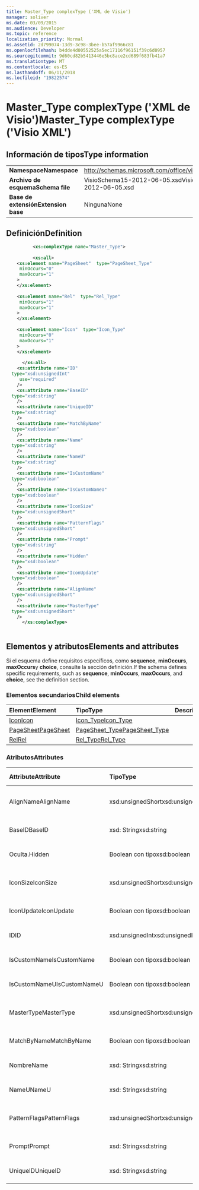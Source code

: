 ```yaml
---
title: Master_Type complexType ('XML de Visio')
manager: soliver
ms.date: 03/09/2015
ms.audience: Developer
ms.topic: reference
localization_priority: Normal
ms.assetid: 2d799074-13d9-3c98-3bee-b57af9966c81
ms.openlocfilehash: b4dde4d00552525a5ec17116f96151f39c6d0957
ms.sourcegitcommit: 9d60cd82b5413446e5bc8ace2cd689f683fb41a7
ms.translationtype: MT
ms.contentlocale: es-ES
ms.lasthandoff: 06/11/2018
ms.locfileid: "19822574"
---
```

# <a name="mastertype-complextype-visio-xml"></a><span data-ttu-id="06b83-102">Master_Type complexType ('XML de Visio')</span><span class="sxs-lookup"><span data-stu-id="06b83-102">Master_Type complexType ('Visio XML')</span></span>

## <a name="type-information"></a><span data-ttu-id="06b83-103">Información de tipos</span><span class="sxs-lookup"><span data-stu-id="06b83-103">Type information</span></span>

|||
|:-----|:-----|
|<span data-ttu-id="06b83-104">**Namespace**</span><span class="sxs-lookup"><span data-stu-id="06b83-104">**Namespace**</span></span> <br/> |http://schemas.microsoft.com/office/visio/2011/1/core  <br/> |
|<span data-ttu-id="06b83-105">**Archivo de esquema**</span><span class="sxs-lookup"><span data-stu-id="06b83-105">**Schema file**</span></span> <br/> |<span data-ttu-id="06b83-106">VisioSchema15-2012-06-05.xsd</span><span class="sxs-lookup"><span data-stu-id="06b83-106">VisioSchema15-2012-06-05.xsd</span></span>  <br/> |
|<span data-ttu-id="06b83-107">**Base de extensión**</span><span class="sxs-lookup"><span data-stu-id="06b83-107">**Extension base**</span></span> <br/> |<span data-ttu-id="06b83-108">Ninguna</span><span class="sxs-lookup"><span data-stu-id="06b83-108">None</span></span>  <br/> |
   
## <a name="definition"></a><span data-ttu-id="06b83-109">Definición</span><span class="sxs-lookup"><span data-stu-id="06b83-109">Definition</span></span>

```XML
          <xs:complexType name="Master_Type">
          
          <xs:all>
    <xs:element name="PageSheet"  type="PageSheet_Type"
     minOccurs="0"
     maxOccurs="1"
    >
    </xs:element>
    
    <xs:element name="Rel"  type="Rel_Type"
     minOccurs="1"
     maxOccurs="1"
    >
    </xs:element>
    
    <xs:element name="Icon"  type="Icon_Type"
     minOccurs="0"
     maxOccurs="1"
    >
    </xs:element>
    
      </xs:all>
    <xs:attribute name="ID"
  type="xsd:unsignedInt"
     use="required"
    />
    <xs:attribute name="BaseID"
  type="xsd:string"
    />
    <xs:attribute name="UniqueID"
  type="xsd:string"
    />
    <xs:attribute name="MatchByName"
  type="xsd:boolean"
    />
    <xs:attribute name="Name"
  type="xsd:string"
    />
    <xs:attribute name="NameU"
  type="xsd:string"
    />
    <xs:attribute name="IsCustomName"
  type="xsd:boolean"
    />
    <xs:attribute name="IsCustomNameU"
  type="xsd:boolean"
    />
    <xs:attribute name="IconSize"
  type="xsd:unsignedShort"
    />
    <xs:attribute name="PatternFlags"
  type="xsd:unsignedShort"
    />
    <xs:attribute name="Prompt"
  type="xsd:string"
    />
    <xs:attribute name="Hidden"
  type="xsd:boolean"
    />
    <xs:attribute name="IconUpdate"
  type="xsd:boolean"
    />
    <xs:attribute name="AlignName"
  type="xsd:unsignedShort"
    />
    <xs:attribute name="MasterType"
  type="xsd:unsignedShort"
    />
      </xs:complexType>
      
```

## <a name="elements-and-attributes"></a><span data-ttu-id="06b83-110">Elementos y atributos</span><span class="sxs-lookup"><span data-stu-id="06b83-110">Elements and attributes</span></span>

<span data-ttu-id="06b83-111">Si el esquema define requisitos específicos, como **sequence**, **minOccurs**, **maxOccurs**y **choice**, consulte la sección definición.</span><span class="sxs-lookup"><span data-stu-id="06b83-111">If the schema defines specific requirements, such as **sequence**, **minOccurs**, **maxOccurs**, and **choice**, see the definition section.</span></span> 
  
### <a name="child-elements"></a><span data-ttu-id="06b83-112">Elementos secundarios</span><span class="sxs-lookup"><span data-stu-id="06b83-112">Child elements</span></span>

|<span data-ttu-id="06b83-113">**Element**</span><span class="sxs-lookup"><span data-stu-id="06b83-113">**Element**</span></span>|<span data-ttu-id="06b83-114">**Tipo**</span><span class="sxs-lookup"><span data-stu-id="06b83-114">**Type**</span></span>|<span data-ttu-id="06b83-115">**Descripción**</span><span class="sxs-lookup"><span data-stu-id="06b83-115">**Description**</span></span>|
|:-----|:-----|:-----|
|[<span data-ttu-id="06b83-116">Icon</span><span class="sxs-lookup"><span data-stu-id="06b83-116">Icon</span></span>](icon-element-master_type-complextypevisio-xml.md) <br/> |[<span data-ttu-id="06b83-117">Icon_Type</span><span class="sxs-lookup"><span data-stu-id="06b83-117">Icon_Type</span></span>](icon_type-complextypevisio-xml.md) <br/> ||
|[<span data-ttu-id="06b83-118">PageSheet</span><span class="sxs-lookup"><span data-stu-id="06b83-118">PageSheet</span></span>](pagesheet-element-master_type-complextypevisio-xml.md) <br/> |[<span data-ttu-id="06b83-119">PageSheet_Type</span><span class="sxs-lookup"><span data-stu-id="06b83-119">PageSheet_Type</span></span>](pagesheet_type-complextypevisio-xml.md) <br/> ||
|[<span data-ttu-id="06b83-120">Rel</span><span class="sxs-lookup"><span data-stu-id="06b83-120">Rel</span></span>](rel-element-master_type-complextypevisio-xml.md) <br/> |[<span data-ttu-id="06b83-121">Rel_Type</span><span class="sxs-lookup"><span data-stu-id="06b83-121">Rel_Type</span></span>](rel_type-complextypevisio-xml.md) <br/> ||
   
### <a name="attributes"></a><span data-ttu-id="06b83-122">Atributos</span><span class="sxs-lookup"><span data-stu-id="06b83-122">Attributes</span></span>

|<span data-ttu-id="06b83-123">**Attribute**</span><span class="sxs-lookup"><span data-stu-id="06b83-123">**Attribute**</span></span>|<span data-ttu-id="06b83-124">**Tipo**</span><span class="sxs-lookup"><span data-stu-id="06b83-124">**Type**</span></span>|<span data-ttu-id="06b83-125">**Obligatorio**</span><span class="sxs-lookup"><span data-stu-id="06b83-125">**Required**</span></span>|<span data-ttu-id="06b83-126">**Descripción**</span><span class="sxs-lookup"><span data-stu-id="06b83-126">**Description**</span></span>|<span data-ttu-id="06b83-127">**Valores posibles**</span><span class="sxs-lookup"><span data-stu-id="06b83-127">**Possible values**</span></span>|
|:-----|:-----|:-----|:-----|:-----|
|<span data-ttu-id="06b83-128">AlignName</span><span class="sxs-lookup"><span data-stu-id="06b83-128">AlignName</span></span>  <br/> |<span data-ttu-id="06b83-129">xsd:unsignedShort</span><span class="sxs-lookup"><span data-stu-id="06b83-129">xsd:unsignedShort</span></span>  <br/> |<span data-ttu-id="06b83-130">opcional</span><span class="sxs-lookup"><span data-stu-id="06b83-130">optional</span></span>  <br/> ||<span data-ttu-id="06b83-131">Valores del tipo xsd:unsignedShort.</span><span class="sxs-lookup"><span data-stu-id="06b83-131">Values of the xsd:unsignedShort type.</span></span>  <br/> |
|<span data-ttu-id="06b83-132">BaseID</span><span class="sxs-lookup"><span data-stu-id="06b83-132">BaseID</span></span>  <br/> |<span data-ttu-id="06b83-133">xsd: String</span><span class="sxs-lookup"><span data-stu-id="06b83-133">xsd:string</span></span>  <br/> |<span data-ttu-id="06b83-134">opcional</span><span class="sxs-lookup"><span data-stu-id="06b83-134">optional</span></span>  <br/> ||<span data-ttu-id="06b83-135">Valores del tipo XSD: String.</span><span class="sxs-lookup"><span data-stu-id="06b83-135">Values of the xsd:string type.</span></span>  <br/> |
|<span data-ttu-id="06b83-136">Oculta.</span><span class="sxs-lookup"><span data-stu-id="06b83-136">Hidden</span></span>  <br/> |<span data-ttu-id="06b83-137">Boolean con tipo</span><span class="sxs-lookup"><span data-stu-id="06b83-137">xsd:boolean</span></span>  <br/> |<span data-ttu-id="06b83-138">opcional</span><span class="sxs-lookup"><span data-stu-id="06b83-138">optional</span></span>  <br/> ||<span data-ttu-id="06b83-139">Valores del tipo Boolean con tipo.</span><span class="sxs-lookup"><span data-stu-id="06b83-139">Values of the xsd:boolean type.</span></span>  <br/> |
|<span data-ttu-id="06b83-140">IconSize</span><span class="sxs-lookup"><span data-stu-id="06b83-140">IconSize</span></span>  <br/> |<span data-ttu-id="06b83-141">xsd:unsignedShort</span><span class="sxs-lookup"><span data-stu-id="06b83-141">xsd:unsignedShort</span></span>  <br/> |<span data-ttu-id="06b83-142">opcional</span><span class="sxs-lookup"><span data-stu-id="06b83-142">optional</span></span>  <br/> ||<span data-ttu-id="06b83-143">Valores del tipo xsd:unsignedShort.</span><span class="sxs-lookup"><span data-stu-id="06b83-143">Values of the xsd:unsignedShort type.</span></span>  <br/> |
|<span data-ttu-id="06b83-144">IconUpdate</span><span class="sxs-lookup"><span data-stu-id="06b83-144">IconUpdate</span></span>  <br/> |<span data-ttu-id="06b83-145">Boolean con tipo</span><span class="sxs-lookup"><span data-stu-id="06b83-145">xsd:boolean</span></span>  <br/> |<span data-ttu-id="06b83-146">opcional</span><span class="sxs-lookup"><span data-stu-id="06b83-146">optional</span></span>  <br/> ||<span data-ttu-id="06b83-147">Valores del tipo Boolean con tipo.</span><span class="sxs-lookup"><span data-stu-id="06b83-147">Values of the xsd:boolean type.</span></span>  <br/> |
|<span data-ttu-id="06b83-148">ID</span><span class="sxs-lookup"><span data-stu-id="06b83-148">ID</span></span>  <br/> |<span data-ttu-id="06b83-149">xsd:unsignedInt</span><span class="sxs-lookup"><span data-stu-id="06b83-149">xsd:unsignedInt</span></span>  <br/> |<span data-ttu-id="06b83-150">necesario</span><span class="sxs-lookup"><span data-stu-id="06b83-150">required</span></span>  <br/> ||<span data-ttu-id="06b83-151">Valores del tipo xsd:unsignedInt.</span><span class="sxs-lookup"><span data-stu-id="06b83-151">Values of the xsd:unsignedInt type.</span></span>  <br/> |
|<span data-ttu-id="06b83-152">IsCustomName</span><span class="sxs-lookup"><span data-stu-id="06b83-152">IsCustomName</span></span>  <br/> |<span data-ttu-id="06b83-153">Boolean con tipo</span><span class="sxs-lookup"><span data-stu-id="06b83-153">xsd:boolean</span></span>  <br/> |<span data-ttu-id="06b83-154">opcional</span><span class="sxs-lookup"><span data-stu-id="06b83-154">optional</span></span>  <br/> ||<span data-ttu-id="06b83-155">Valores del tipo Boolean con tipo.</span><span class="sxs-lookup"><span data-stu-id="06b83-155">Values of the xsd:boolean type.</span></span>  <br/> |
|<span data-ttu-id="06b83-156">IsCustomNameU</span><span class="sxs-lookup"><span data-stu-id="06b83-156">IsCustomNameU</span></span>  <br/> |<span data-ttu-id="06b83-157">Boolean con tipo</span><span class="sxs-lookup"><span data-stu-id="06b83-157">xsd:boolean</span></span>  <br/> |<span data-ttu-id="06b83-158">opcional</span><span class="sxs-lookup"><span data-stu-id="06b83-158">optional</span></span>  <br/> ||<span data-ttu-id="06b83-159">Valores del tipo Boolean con tipo.</span><span class="sxs-lookup"><span data-stu-id="06b83-159">Values of the xsd:boolean type.</span></span>  <br/> |
|<span data-ttu-id="06b83-160">MasterType</span><span class="sxs-lookup"><span data-stu-id="06b83-160">MasterType</span></span>  <br/> |<span data-ttu-id="06b83-161">xsd:unsignedShort</span><span class="sxs-lookup"><span data-stu-id="06b83-161">xsd:unsignedShort</span></span>  <br/> |<span data-ttu-id="06b83-162">opcional</span><span class="sxs-lookup"><span data-stu-id="06b83-162">optional</span></span>  <br/> ||<span data-ttu-id="06b83-163">Valores del tipo xsd:unsignedShort.</span><span class="sxs-lookup"><span data-stu-id="06b83-163">Values of the xsd:unsignedShort type.</span></span>  <br/> |
|<span data-ttu-id="06b83-164">MatchByName</span><span class="sxs-lookup"><span data-stu-id="06b83-164">MatchByName</span></span>  <br/> |<span data-ttu-id="06b83-165">Boolean con tipo</span><span class="sxs-lookup"><span data-stu-id="06b83-165">xsd:boolean</span></span>  <br/> |<span data-ttu-id="06b83-166">opcional</span><span class="sxs-lookup"><span data-stu-id="06b83-166">optional</span></span>  <br/> ||<span data-ttu-id="06b83-167">Valores del tipo Boolean con tipo.</span><span class="sxs-lookup"><span data-stu-id="06b83-167">Values of the xsd:boolean type.</span></span>  <br/> |
|<span data-ttu-id="06b83-168">Nombre</span><span class="sxs-lookup"><span data-stu-id="06b83-168">Name</span></span>  <br/> |<span data-ttu-id="06b83-169">xsd: String</span><span class="sxs-lookup"><span data-stu-id="06b83-169">xsd:string</span></span>  <br/> |<span data-ttu-id="06b83-170">opcional</span><span class="sxs-lookup"><span data-stu-id="06b83-170">optional</span></span>  <br/> ||<span data-ttu-id="06b83-171">Valores del tipo XSD: String.</span><span class="sxs-lookup"><span data-stu-id="06b83-171">Values of the xsd:string type.</span></span>  <br/> |
|<span data-ttu-id="06b83-172">NameU</span><span class="sxs-lookup"><span data-stu-id="06b83-172">NameU</span></span>  <br/> |<span data-ttu-id="06b83-173">xsd: String</span><span class="sxs-lookup"><span data-stu-id="06b83-173">xsd:string</span></span>  <br/> |<span data-ttu-id="06b83-174">opcional</span><span class="sxs-lookup"><span data-stu-id="06b83-174">optional</span></span>  <br/> ||<span data-ttu-id="06b83-175">Valores del tipo XSD: String.</span><span class="sxs-lookup"><span data-stu-id="06b83-175">Values of the xsd:string type.</span></span>  <br/> |
|<span data-ttu-id="06b83-176">PatternFlags</span><span class="sxs-lookup"><span data-stu-id="06b83-176">PatternFlags</span></span>  <br/> |<span data-ttu-id="06b83-177">xsd:unsignedShort</span><span class="sxs-lookup"><span data-stu-id="06b83-177">xsd:unsignedShort</span></span>  <br/> |<span data-ttu-id="06b83-178">opcional</span><span class="sxs-lookup"><span data-stu-id="06b83-178">optional</span></span>  <br/> ||<span data-ttu-id="06b83-179">Valores del tipo xsd:unsignedShort.</span><span class="sxs-lookup"><span data-stu-id="06b83-179">Values of the xsd:unsignedShort type.</span></span>  <br/> |
|<span data-ttu-id="06b83-180">Prompt</span><span class="sxs-lookup"><span data-stu-id="06b83-180">Prompt</span></span>  <br/> |<span data-ttu-id="06b83-181">xsd: String</span><span class="sxs-lookup"><span data-stu-id="06b83-181">xsd:string</span></span>  <br/> |<span data-ttu-id="06b83-182">opcional</span><span class="sxs-lookup"><span data-stu-id="06b83-182">optional</span></span>  <br/> ||<span data-ttu-id="06b83-183">Valores del tipo XSD: String.</span><span class="sxs-lookup"><span data-stu-id="06b83-183">Values of the xsd:string type.</span></span>  <br/> |
|<span data-ttu-id="06b83-184">UniqueID</span><span class="sxs-lookup"><span data-stu-id="06b83-184">UniqueID</span></span>  <br/> |<span data-ttu-id="06b83-185">xsd: String</span><span class="sxs-lookup"><span data-stu-id="06b83-185">xsd:string</span></span>  <br/> |<span data-ttu-id="06b83-186">opcional</span><span class="sxs-lookup"><span data-stu-id="06b83-186">optional</span></span>  <br/> ||<span data-ttu-id="06b83-187">Valores del tipo XSD: String.</span><span class="sxs-lookup"><span data-stu-id="06b83-187">Values of the xsd:string type.</span></span>  <br/> |
   

